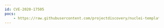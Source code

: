 ```yaml
---
id: CVE-2020-17505
pocs:
    - https://raw.githubusercontent.com/projectdiscovery/nuclei-templates/master/cves/CVE-2020-17505.yaml
---
```

